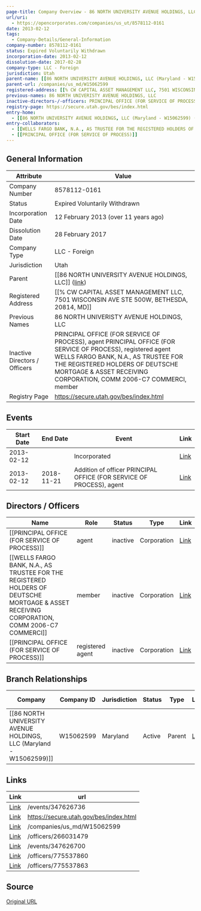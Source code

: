 ```yaml
---
page-title: Company Overview - 86 NORTH UNIVERSITY AVENUE HOLDINGS, LLC BRANCH (Utah - 8578112-0161)
url/uri:
  - https://opencorporates.com/companies/us_ut/8578112-0161
date: 2013-02-12
tags:
  - Company-Details/General-Information
company-number: 8578112-0161
status: Expired Voluntarily Withdrawn
incorporation-date: 2013-02-12
dissolution-date: 2017-02-28
company-type: LLC - Foreign
jurisdiction: Utah
parent-name: [[86 NORTH UNIVERSITY AVENUE HOLDINGS, LLC (Maryland - W15062599)]]
parent-url: /companies/us_md/W15062599
registered-address: [[% CW CAPITAL ASSET MANAGEMENT LLC, 7501 WISCONSIN AVE STE 500W, BETHESDA, 20814, MD]]
previous-names: 86 NORTH UNIVERISTY AVENUE HOLDINGS, LLC
inactive-directors-/-officers: PRINCIPAL OFFICE (FOR SERVICE OF PROCESS), agent PRINCIPAL OFFICE (FOR SERVICE OF PROCESS), registered agent WELLS FARGO BANK, N.A., AS TRUSTEE FOR THE REGISTERED HOLDERS OF DEUTSCHE MORTGAGE & ASSET RECEIVING CORPORATION, COMM 2006-C7 COMMERCI, member
registry-page: https://secure.utah.gov/bes/index.html
entry-home:
  - [[86 NORTH UNIVERSITY AVENUE HOLDINGS, LLC (Maryland - W15062599) (Maryland)]]
entry-collaborators:
  - [[WELLS FARGO BANK, N.A., AS TRUSTEE FOR THE REGISTERED HOLDERS OF DEUTSCHE MORTGAGE & ASSET RECEIVING CORPORATION, COMM 2006-C7 COMMERCI]]
  - [[PRINCIPAL OFFICE (FOR SERVICE OF PROCESS)]]
---
```


## General Information
| Attribute          | Value                                       |
|--------------------|---------------------------------------------|
| Company Number     | 8578112-0161                                |
| Status             | Expired Voluntarily Withdrawn               |
| Incorporation Date | 12 February 2013 (over 11 years ago)        |
| Dissolution Date   | 28 February 2017                            |
| Company Type       | LLC - Foreign                               |
| Jurisdiction       | Utah                                        |
| Parent             | [[86 NORTH UNIVERSITY AVENUE HOLDINGS, LLC]] ([link](/companies/us_md/W15062599)) |
| Registered Address | [[% CW CAPITAL ASSET MANAGEMENT LLC, 7501 WISCONSIN AVE STE 500W, BETHESDA, 20814, MD]] |
| Previous Names     | 86 NORTH UNIVERISTY AVENUE HOLDINGS, LLC    |
| Inactive Directors / Officers | PRINCIPAL OFFICE (FOR SERVICE OF PROCESS), agent PRINCIPAL OFFICE (FOR SERVICE OF PROCESS), registered agent WELLS FARGO BANK, N.A., AS TRUSTEE FOR THE REGISTERED HOLDERS OF DEUTSCHE MORTGAGE & ASSET RECEIVING CORPORATION, COMM 2006-C7 COMMERCI, member |
| Registry Page      | https://secure.utah.gov/bes/index.html      |

## Events

| Start Date | End Date   | Event                                                   | Link |
|------------|------------|-------------------------------------------------------|------|
| 2013-02-12 |            | Incorporated                                            | [Link](https://opencorporates.com/events/347626736) |
| 2013-02-12 | 2018-11-21 | Addition of officer PRINCIPAL OFFICE (FOR SERVICE OF PROCESS), agent | [Link](https://opencorporates.com/events/347626700) |

## Directors / Officers
| Name                 | Role            | Status     | Type        | Link |
|----------------------|-----------------|------------|-------------|------|
| [[PRINCIPAL OFFICE (FOR SERVICE OF PROCESS)]] | agent           | inactive   | Corporation | [Link](https://opencorporates.com/officers/266031479) |
| [[WELLS FARGO BANK, N.A., AS TRUSTEE FOR THE REGISTERED HOLDERS OF DEUTSCHE MORTGAGE & ASSET RECEIVING CORPORATION, COMM 2006-C7 COMMERCI]] | member          | inactive   | Corporation | [Link](https://opencorporates.com/officers/775537860) |
| [[PRINCIPAL OFFICE (FOR SERVICE OF PROCESS)]] | registered agent | inactive   | Corporation | [Link](https://opencorporates.com/officers/775537863) |

## Branch Relationships
| Company                       | Company ID            | Jurisdiction         | Status   | Type       | Link                                | Start Date   | End Date     | Statement Link                      |
|--------------------------------|----------------------|----------------------|----------|------------|-------------------------------------|--------------|--------------|-------------------------------------|
| [[86 NORTH UNIVERSITY AVENUE HOLDINGS, LLC (Maryland - W15062599)]] | W15062599            | Maryland             | Active   | Parent     | [Link](https://opencorporates.com/companies/us_md/W15062599) | 4 Feb 2013   | N/A          | [Statement](https://opencorporates.com/statements/19019770) |

## Links
| Link   | url                            
|--------|--------------------------------|
| [Link](/events/347626736) |/events/347626736             |
| [Link](https://secure.utah.gov/bes/index.html) |https://secure.utah.gov/bes/index.html|
| [Link](/companies/us_md/W15062599) |/companies/us_md/W15062599    |
| [Link](/officers/266031479) |/officers/266031479           |
| [Link](/events/347626700) |/events/347626700             |
| [Link](/officers/775537860) |/officers/775537860           |
| [Link](/officers/775537863) |/officers/775537863           |

## Source
[Original URL](https://opencorporates.com/companies/us_ut/8578112-0161)
